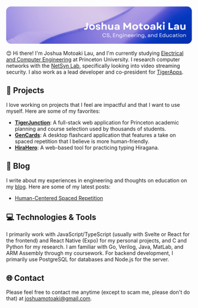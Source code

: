 ![Header](./header.png)

😊 Hi there! I'm Joshua Motoaki Lau, and I'm currently studying [Electrical and Computer Engineering](https://ece.princeton.edu/) at Princeton University. I research computer networks with the [NetSyn Lab](https://netsyn.princeton.edu/), specifically looking into video streaming security. I also work as a lead developer and co-president for [TigerApps](https://tigerapps.org/). 

## 🚀 Projects
I love working on projects that I feel are impactful and that I want to use myself. Here are some of my favorites:

- [**TigerJunction**](https://github.com/TigerAppsOrg/tiger-junction): A full-stack web application for Princeton academic planning and course selection used by thousands of students.
- [**GenCards**](https://github.com/joshuamotoaki/gen-cards): A desktop flashcard application that features a take on spaced repetition that I believe is more human-friendly.
- [**HiraHero**](https://github.com/joshuamotoaki/hira-hero): A web-based tool for practicing typing Hiragana.

## 📝 Blog

I write about my experiences in engineering and thoughts on education on my [blog](https://motoaki.dev). Here are some of my latest posts:
<!-- BLOG-POST-LIST:START -->
- [Human-Centered Spaced Repetition](https://example.com/blog/spaced-repetition-advisor/)
<!-- BLOG-POST-LIST:END -->

## 💻 Technologies & Tools
I primarily work with JavaScript/TypeScript (usually with Svelte or React for the frontend) and React Native (Expo) for my personal projects, and C and Python for my research. I am familiar with Go, Verilog, Java, MatLab, and ARM Assembly through my coursework. For backend development, I primarily use PostgreSQL for databases and Node.js for the server.

## 🌐 Contact
Please feel free to contact me anytime (except to scam me, please don't do that) at joshuamotoaki@gmail.com.
